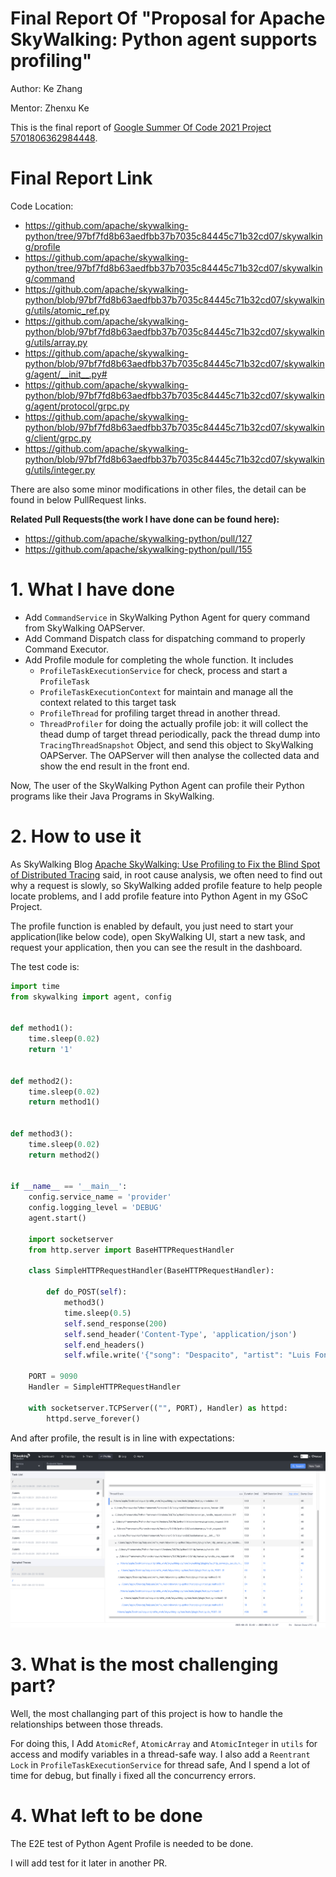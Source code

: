 # Final Report Of "Proposal for Apache SkyWalking: Python agent supports profiling"

Author: Ke Zhang

Mentor: Zhenxu Ke

This is the final report of [Google Summer Of Code 2021 Project 5701806362984448](https://summerofcode.withgoogle.com/dashboard/project/5701806362984448/overview/).

# Final Report Link

Code Location:  
* https://github.com/apache/skywalking-python/tree/97bf7fd8b63aedfbb37b7035c84445c71b32cd07/skywalking/profile
* https://github.com/apache/skywalking-python/tree/97bf7fd8b63aedfbb37b7035c84445c71b32cd07/skywalking/command
* https://github.com/apache/skywalking-python/blob/97bf7fd8b63aedfbb37b7035c84445c71b32cd07/skywalking/utils/atomic_ref.py
* https://github.com/apache/skywalking-python/blob/97bf7fd8b63aedfbb37b7035c84445c71b32cd07/skywalking/utils/array.py
* https://github.com/apache/skywalking-python/blob/97bf7fd8b63aedfbb37b7035c84445c71b32cd07/skywalking/agent/__init__.py#
* https://github.com/apache/skywalking-python/blob/97bf7fd8b63aedfbb37b7035c84445c71b32cd07/skywalking/agent/protocol/grpc.py
* https://github.com/apache/skywalking-python/blob/97bf7fd8b63aedfbb37b7035c84445c71b32cd07/skywalking/client/grpc.py
* https://github.com/apache/skywalking-python/blob/97bf7fd8b63aedfbb37b7035c84445c71b32cd07/skywalking/utils/integer.py

There are also some minor modifications in other files, the detail can be found in below PullRequest links.

**Related Pull Requests(the work I have done can be found here):**

* https://github.com/apache/skywalking-python/pull/127
* https://github.com/apache/skywalking-python/pull/155


# 1. What I have done

* Add `CommandService` in SkyWalking Python Agent for query command from SkyWalking OAPServer.
* Add Command Dispatch class for dispatching command to properly Command Executor.
* Add Profile module for completing the whole function. 
  It includes 
  * `ProfileTaskExecutionService` for check, process and start a `ProfileTask`
  * `ProfileTaskExecutionContext` for maintain and manage all the context related to this target task
  * `ProfileThread` for profiling target thread in another thread.
  * `ThreadProfiler` for doing the actually profile job: it will collect the thead dump of target thread periodically, pack 
    the thread dump into `TracingThreadSnapshot` Object, and send this object to SkyWalking OAPServer. The OAPServer will 
    then analyse the collected data and show the end result in the front end. 

Now, The user of the SkyWalking Python Agent can profile their Python programs like their Java Programs in SkyWalking.

# 2. How to use it

As SkyWalking Blog [Apache SkyWalking: Use Profiling to Fix the Blind Spot of Distributed Tracing](https://skywalking.apache.org/blog/2020-04-13-apache-skywalking-profiling/) said, in root cause analysis, we often need to find out why a request is slowly, so SkyWalking added profile feature to help people locate problems, and I add profile feature into Python Agent in my GSoC Project.


The profile function is enabled by default, you just need to start your application(like below code), open SkyWalking UI, start a new task, 
and request your application, then you can see the result in the dashboard.


The test code is:
```Python
import time
from skywalking import agent, config


def method1():
    time.sleep(0.02)
    return '1'


def method2():
    time.sleep(0.02)
    return method1()


def method3():
    time.sleep(0.02)
    return method2()


if __name__ == '__main__':
    config.service_name = 'provider'
    config.logging_level = 'DEBUG'
    agent.start()

    import socketserver
    from http.server import BaseHTTPRequestHandler

    class SimpleHTTPRequestHandler(BaseHTTPRequestHandler):

        def do_POST(self):
            method3()
            time.sleep(0.5)
            self.send_response(200)
            self.send_header('Content-Type', 'application/json')
            self.end_headers()
            self.wfile.write('{"song": "Despacito", "artist": "Luis Fonsi"}'.encode('ascii'))

    PORT = 9090
    Handler = SimpleHTTPRequestHandler

    with socketserver.TCPServer(("", PORT), Handler) as httpd:
        httpd.serve_forever()
```

And after profile, the result is in line with expectations:

![](https://raw.githubusercontent.com/h10gforks/images/master/finalcapture.png)


# 3. What is the most challenging part?
Well, the most challanging part of this project is how to handle the relationships between those threads. 

For doing this, I Add `AtomicRef`, `AtomicArray` and `AtomicInteger` in `utils` for access and modify variables in a 
thread-safe way. I also add a `Reentrant Lock` in `ProfileTaskExecutionService` for thread safe, And I spend a lot of time 
for debug, but finally i fixed all the concurrency errors.


# 4. What left to be done
The E2E test of Python Agent Profile is needed to be done.

I will add test for it later in another PR.
